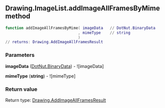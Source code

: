 ## Drawing.ImageList.addImageAllFramesByMime method


```lua
function addImageAllFramesByMime( imageData   // DotNut.BinaryData
                                , mimeType    // string
                                )
// returns: Drawing.AddImageAllFramesResult
```


### Parameters

**imageData** ([DotNut.BinaryData](../../DotNut/BinaryData.md)) - ![imageData]

**mimeType** (**string**) - ![mimeType]

### Return value

Return type: [Drawing.AddImageAllFramesResult](../../Drawing/AddImageAllFramesResult.md)

